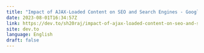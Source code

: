 ```yaml
---
title: "Impact of AJAX-Loaded Content on SEO and Search Engines - Google Search Console insights"
date: 2023-08-01T16:34:57Z
link: https://dev.to/sh20raj/impact-of-ajax-loaded-content-on-seo-and-search-engines-google-search-console-insights-330j?utm_medium=RSS&utm_source=news.12bit.vn
site: dev.to
language: English
draft: false
---
```

